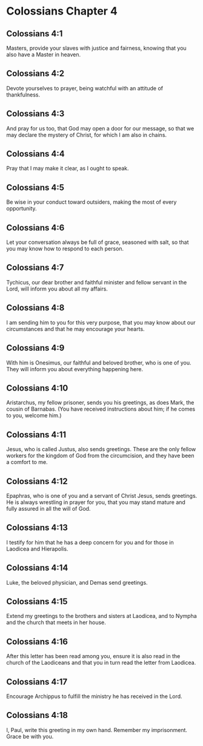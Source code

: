 # Colossians Chapter 4

## Colossians 4:1
Masters, provide your slaves with justice and fairness, knowing that you also have a Master in heaven.

## Colossians 4:2
Devote yourselves to prayer, being watchful with an attitude of thankfulness.

## Colossians 4:3
And pray for us too, that God may open a door for our message, so that we may declare the mystery of Christ, for which I am also in chains.

## Colossians 4:4
Pray that I may make it clear, as I ought to speak.

## Colossians 4:5
Be wise in your conduct toward outsiders, making the most of every opportunity.

## Colossians 4:6
Let your conversation always be full of grace, seasoned with salt, so that you may know how to respond to each person.

## Colossians 4:7
Tychicus, our dear brother and faithful minister and fellow servant in the Lord, will inform you about all my affairs.

## Colossians 4:8
I am sending him to you for this very purpose, that you may know about our circumstances and that he may encourage your hearts.

## Colossians 4:9
With him is Onesimus, our faithful and beloved brother, who is one of you. They will inform you about everything happening here.

## Colossians 4:10
Aristarchus, my fellow prisoner, sends you his greetings, as does Mark, the cousin of Barnabas. (You have received instructions about him; if he comes to you, welcome him.)

## Colossians 4:11
Jesus, who is called Justus, also sends greetings. These are the only fellow workers for the kingdom of God from the circumcision, and they have been a comfort to me.

## Colossians 4:12
Epaphras, who is one of you and a servant of Christ Jesus, sends greetings. He is always wrestling in prayer for you, that you may stand mature and fully assured in all the will of God.

## Colossians 4:13
I testify for him that he has a deep concern for you and for those in Laodicea and Hierapolis.

## Colossians 4:14
Luke, the beloved physician, and Demas send greetings.

## Colossians 4:15
Extend my greetings to the brothers and sisters at Laodicea, and to Nympha and the church that meets in her house.

## Colossians 4:16
After this letter has been read among you, ensure it is also read in the church of the Laodiceans and that you in turn read the letter from Laodicea.

## Colossians 4:17
Encourage Archippus to fulfill the ministry he has received in the Lord.

## Colossians 4:18
I, Paul, write this greeting in my own hand. Remember my imprisonment. Grace be with you.

